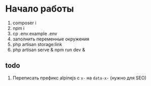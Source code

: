 # Начало работы

1. composer i
2. npm i
3. cp .env.example .env
4. заполнить переменные окружения
5. php artisan storage:link
6. php artisan serve & npm run dev &

## todo

1. Переписать префикс alpinejs c `x-` на `data-x-` (нужно для SEO)

